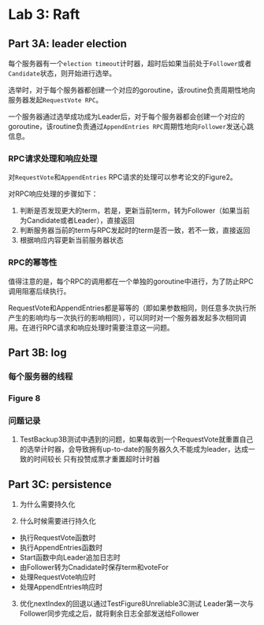 # Lab 3: Raft
## Part 3A: leader election
每个服务器有一个`election timeout`计时器，超时后如果当前处于`Follower`或者`Candidate`状态，则开始进行选举。

选举时，对于每个服务器都创建一个对应的goroutine，该routine负责周期性地向服务器发起`RequestVote RPC`。

一个服务器通过选举成功成为Leader后，对于每个服务器都会创建一个对应的goroutine，该routine负责通过`AppendEntries RPC`周期性地向`Follower`发送心跳信息。

### RPC请求处理和响应处理
对`RequestVote`和`AppendEntries` RPC请求的处理可以参考论文的Figure2。

对RPC响应处理的步骤如下：
1. 判断是否发现更大的term，若是，更新当前term，转为Follower（如果当前为Candidate或者Leader），直接返回
2. 判断服务器当前的term与RPC发起时的term是否一致，若不一致，直接返回
3. 根据响应内容更新当前服务器状态

### RPC的幂等性
值得注意的是，每个RPC的调用都在一个单独的goroutine中进行，为了防止RPC调用阻塞后续执行。

RequestVote和AppendEntries都是幂等的（即如果参数相同，则任意多次执行所产生的影响均与一次执行的影响相同），可以同时对一个服务器发起多次相同调用。在进行RPC请求和响应处理时需要注意这一问题。


## Part 3B: log
### 每个服务器的线程

### Figure 8

### 问题记录
1. TestBackup3B测试中遇到的问题，如果每收到一个RequestVote就重置自己的选举计时器，会导致拥有up-to-date的服务器久久不能成为leader，达成一致的时间较长
只有投赞成票才重置超时计时器


## Part 3C: persistence
1. 为什么需要持久化

2. 什么时候需要进行持久化
* 执行RequestVote函数时
* 执行AppendEntries函数时
* Start函数中向Leader追加日志时
* 由Follower转为Cnadidate时保存term和voteFor
* 处理RequestVote响应时
* 处理AppendEntries响应时

3. 优化nextIndex的回退以通过TestFigure8Unreliable3C测试
Leader第一次与Follower同步完成之后，就将剩余日志全部发送给Follower